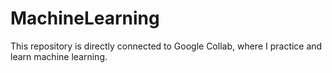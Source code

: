 # MachineLearning
This repository is directly connected to Google Collab, where I practice and learn machine learning.
